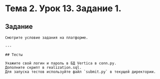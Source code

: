# Тема 2. Урок 13. Задание 1. #

## Задание


```
Смотрите условие задания на платформе.

---

## Тесты

Укажите свой логин и пароль в БД Vertica в conn.py.
Дополните скрипт в realization.sql.
Для запуска тестов используйте файл `submit.py` в текущей директории.


